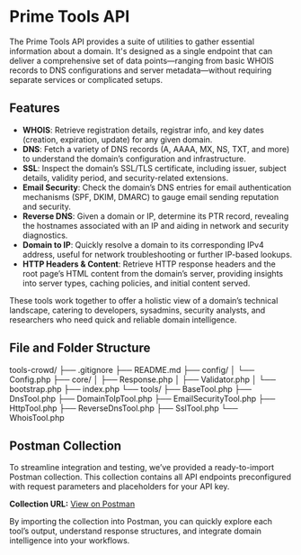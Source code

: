 # Prime Tools API

The Prime Tools API provides a suite of utilities to gather essential information about a domain. It's designed as a single endpoint that can deliver a comprehensive set of data points—ranging from basic WHOIS records to DNS configurations and server metadata—without requiring separate services or complicated setups.

## Features

- **WHOIS**: Retrieve registration details, registrar info, and key dates (creation, expiration, update) for any given domain.
- **DNS**: Fetch a variety of DNS records (A, AAAA, MX, NS, TXT, and more) to understand the domain’s configuration and infrastructure.
- **SSL**: Inspect the domain’s SSL/TLS certificate, including issuer, subject details, validity period, and security-related extensions.
- **Email Security**: Check the domain’s DNS entries for email authentication mechanisms (SPF, DKIM, DMARC) to gauge email sending reputation and security.
- **Reverse DNS**: Given a domain or IP, determine its PTR record, revealing the hostnames associated with an IP and aiding in network and security diagnostics.
- **Domain to IP**: Quickly resolve a domain to its corresponding IPv4 address, useful for network troubleshooting or further IP-based lookups.
- **HTTP Headers & Content**: Retrieve HTTP response headers and the root page’s HTML content from the domain’s server, providing insights into server types, caching policies, and initial content served.

These tools work together to offer a holistic view of a domain’s technical landscape, catering to developers, sysadmins, security analysts, and researchers who need quick and reliable domain intelligence.

## File and Folder Structure
tools-crowd/
├── .gitignore
├── README.md
├── config/
│   └── Config.php
├── core/
│   ├── Response.php
│   ├── Validator.php
│   └── bootstrap.php
├── index.php
└── tools/
    ├── BaseTool.php
    ├── DnsTool.php
    ├── DomainToIpTool.php
    ├── EmailSecurityTool.php
    ├── HttpTool.php
    ├── ReverseDnsTool.php
    ├── SslTool.php
    └── WhoisTool.php

## Postman Collection

To streamline integration and testing, we’ve provided a ready-to-import Postman collection. This collection contains all API endpoints preconfigured with request parameters and placeholders for your API key.

**Collection URL:** [View on Postman]([https://www.postman.com/collections/your-postman-collection-link](https://bold-equinox-5091.postman.co/workspace/Team-Workspace~acc3498d-ab72-4823-846c-36164d8d5263/collection/6224175-ad2b330b-21e8-42df-aeea-3e125eb20e7a?action=share&creator=6224175))

By importing the collection into Postman, you can quickly explore each tool’s output, understand response structures, and integrate domain intelligence into your workflows.

